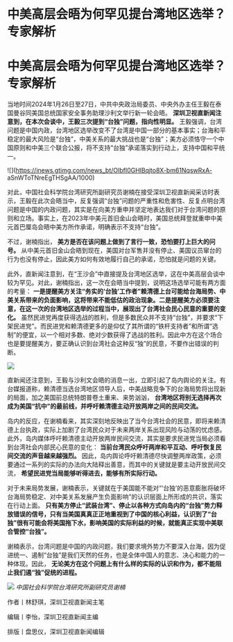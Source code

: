 # 中美高层会晤为何罕见提台湾地区选举？专家解析

# 中美高层会晤为何罕见提台湾地区选举？专家解析

当地时间2024年1月26日至27日，中共中央政治局委员、中央外办主任王毅在泰国曼谷同美国总统国家安全事务助理沙利文举行新一轮会晤。
**深圳卫视直新闻注意到，在本次会谈中，王毅三次提到“台独”问题，指向性明显。**
王毅强调，台湾问题是中国内政，台湾地区选举改变不了台湾是中国一部分的基本事实；台海和平稳定的最大风险是“台独”，中美关系的最大挑战也是“台独”；美方必须恪守一个中国原则和中美三个联合公报，将不支持“台独”承诺落实到行动上，支持中国和平统一。

![](https://inews.gtimg.com/news_bt/OlbfI0GHlBqjto8X-bm61NqswRxA-
aSnWToTNreEgTHSgAA/1000)

对此，中国社会科学院台湾研究所副研究员谢楠在接受深圳卫视直新闻采访时表示，王毅在此次会晤当中，反复强调“台独”问题的严重性和危害性、反复点明台湾问题是中国的内政问题，其实是在向美方重申并坚定地表达我们对于台湾问题的原则和立场。事实上，在2023年中美元首旧金山会晤时，美国总统拜登就重申中美元首巴厘岛会晤中美方所作承诺，明确表示不支持“台独”。

不过，谢楠指出， **美方是否在该问题上做到了言行一致，恐怕要打上巨大的问号。**
从中美元首旧金山会晤到现在，美国对台军售并没有停止、美国议员窜台的行为也没有停止，因此美方如何有效地履行自己的承诺，恐怕就是问题的关键。

此外，直新闻注意到，在“王沙会”中直接提及台湾地区选举，这在中美高层会谈中较为罕见。对此，谢楠指出，这一次在会晤当中提到，说明这场选举可能有两方面的考量：
**一是提醒美方关注“务实的‘台独’工作者”赖清德上台可能给台海局势、中美关系带来的负面影响，这将带来不能低估的政治现象。二是提醒美方必须要注意，在这一次的台湾地区选举的过程当中，展现出了台湾社会民心民意的重要的变化。**
虽然民进党再度获得选战的胜利，但是多数民众并不支持“台独”，并要求“下架民进党”。而民进党和赖清德更多的是仰仗了其所谓的“铁杆支持者”和所谓“选制”的便宜，以一个相对多数、绝对少数获得了选战的胜利。因此中方在这个场合也是要提醒美方，要正确认识到台湾社会这种反“独”的民意，不要作出错误的判断。

![](https://inews.gtimg.com/news_bt/O6NVaUxev7qwEUuWhIyg43NFpi0AxQDMcVjB9WkV_ZXJoAA/1000)

直新闻还注意到，王毅与沙利文会晤的消息一出，立即引起了岛内舆论的关注。有台媒报道称，赖清德当选台湾地区领导人后，中美战略竞争下的台海局势将出现新的局面，加之美国前总统特朗普卷土重来、来势汹汹，
**台湾地区将别无选择再次成为美国“抗中”的最前线，并呼吁赖清德主动开放两岸之间的民间交流。**

岛内的反应，在谢楠看来，其实深刻地反映出了当今台湾社会的民意，即将来赖清德上台执政，实际上加剧了台湾民众对于未来两岸关系出现风险与动荡的忧虑感。此外，岛内媒体呼吁赖清德主动开放两岸民间交流，其实是要求民进党当局必须看到台湾社会内部民心民意的变化：
**当前台湾民众呼吁两岸和平互动、呼吁恢复民间交流的声音越来越强烈。**
因此，岛内舆论呼吁赖清德尽快调整两岸政策，必须要通过一系列的实际的办法向大陆释出善意，而其中的关键就是要主动开放民间交流，
**希望民进党当局能够听得进去，能够有所实际行动。**

对于未来局势发展，谢楠表示，关键就在于美国能不能对“‘台独’的恶意膨胀将破坏台海局势稳定、对中美关系发展产生负面影响”的认识层面上所形成的共识，落实在行动上面。
**只有美方停止“武装台湾”、停止以各种方式向岛内的“台独”势力释放错误的信号，只有当美国真真正正地重视到了中国的核心利益，认识到了“台独”很有可能会将美国拖下水，影响美国的实际利益的时候，就能真正实现中美联合管控“台独”。**

谢楠表示，台湾问题是中国的内政问题，我们要求境外势力不要深入台海，因为促进统一、遏制“台独”是我们天然的任务，也是全体中国人的意志、决心和能力的一种体现。因此，
**无论美方在这个问题上有什么样的实际的认识和作为，都不能阻止我们遏“独”促统的进程。**

![](https://inews.gtimg.com/news_bt/O-RwvxDGk2sozLrCjm8WI22s7QIzNVGYV8qCq6nydLtOAAA/1000)
_中国社会科学院台湾研究所副研究员谢楠_

作者丨林舒琪，深圳卫视直新闻主笔

编辑丨李怡，深圳卫视直新闻主编

排版丨盘思仪，深圳卫视直新闻编辑

